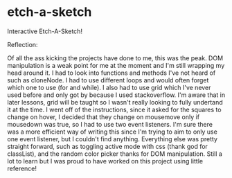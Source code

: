 # etch-a-sketch
Interactive Etch-A-Sketch!

Reflection:

Of all the ass kicking the projects have done to me, this was the peak. DOM manipulation is a weak point for me at the moment and I'm still wrapping my head around it. I had to look into functions and methods I've not heard of such as cloneNode. I had to use different loops and would often forget which one to use (for and while). I also had to use grid which I've never used before and only got by because I used stackoverflow. I'm aware that in later lessons, grid will be taught so I wasn't really looking to fully undertand it at the time. I went off of the instructions, since it asked for the squares to change on hover, I decided that they change on mousemove only if mousedown was true, so I had to use two event listeners. I'm sure there was a more efficient way of writing this since I'm trying to aim to only use one event listener, but I couldn't find anything. Everything else was pretty straight forward, such as toggling active mode with css (thank god for classList), and the random color picker thanks for DOM manipulation. Still a lot to learn but I was proud to have worked on this project using little reference!